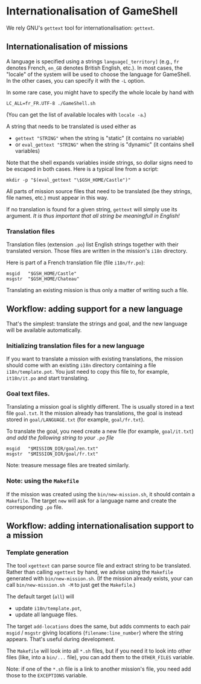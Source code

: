Internationalisation of GameShell
=================================

We rely GNU's `gettext` tool for internationalisation: `gettext`.

Internationalisation of missions
--------------------------------

A language is specified using a strings `language[_territory]` (e.g., `fr`
denotes French, `en_GB` denotes British English, etc.). In most cases, the
"locale" of the system will be used to choose the language for GameShell. In
the other cases, you can specify it with the `-L` option.

In some rare case, you might have to specify the whole locale by hand with
`````
LC_ALL=fr_FR.UTF-8 ./GameShell.sh
`````
(You can get the list of available locales with `locale -a`.)


A string that needs to be translated is used either as
- `gettext "STRING"` when the string is "static" (it contains no variable)
- or `eval_gettext "STRING"` when the string is "dynamic" (it contains shell
  variables)

Note that the shell expands variables inside strings, so dollar signs need to
be escaped in both cases. Here is a typical line from a script:
````
mkdir -p "$(eval_gettext "\$GSH_HOME/Castle")"
````

All parts of mission source files that need to be translated (be they
strings, file names, etc.) must appear in this way.

If no translation is found for a given string, `gettext` will simply use its
argument. _It is thus important that all string be meaningfull in English!_


### Translation files

Translation files (extension `.po`) list English strings together with their
translated version. Those files are written in the mission's `i18n` directory.

Here is part of a French translation file (file `i18n/fr.po`):
````
msgid   "$GSH_HOME/Castle"
msgstr  "$GSH_HOME/Chateau"
````

Translating an existing mission is thus only a matter of writing such a file.


Workflow: adding support for a new language
-------------------------------------------

That's the simplest: translate the strings and goal, and the new language will
be available automatically.

### Initializing translation files for a new language

If you want to translate a mission with existing translations, the mission
should come with an existing `i18n` directory containing a file
`i18n/template.pot`. You just need to copy this file to, for example,
`it18n/it.po` and start translating.


### Goal text files.

Translating a mission goal is slightly different. The is usually stored in
a text file `goal.txt`. It the mission already has translations, the goal is
instead stored in `goal/LANGUAGE.txt` (for example, `goal/fr.txt`).

To translate the goal, you need create a new file (for example, `goal/it.txt`)
_and add the following string to your `.po` file_
````
msgid   "$MISSION_DIR/goal/en.txt"
msgstr  "$MISSION_DIR/goal/fr.txt"
````

Note: treasure message files are treated similarly.


### Note: using the `Makefile`

If the mission was created using the `bin/new-mission.sh`, it should contain a
`Makefile`. The target `new` will ask for a language name and create the
corresponding `.po` file.


Workflow: adding internationalisation support to a mission
----------------------------------------------------------

### Template generation

The tool `xgettext` can parse source file and extract string to be translated.
Rather than calling `xgettext` by hand, we advise using the `Makefile`
generated with `bin/new-mission.sh`. (If the mission already exists, your can
call `bin/new-mission.sh -M` to just get the `Makefile`.)

The default target (`all`) will
- update `i18n/template.pot`,
- update all language files.

The target `add-locations` does the same, but adds comments to each pair
`msgid` / `msgstr` giving locations (`filename:line_number`) where the string
appears. That's useful during development.


The `Makefile` will look into all `*.sh` files, but if you need it to look
into other files (like, into a `bin/...` file), you can add them to the
`OTHER_FILES` variable.

Note: if one of the `*.sh` file is a link to another mission's file, you need
add those to the `EXCEPTIONS` variable.

